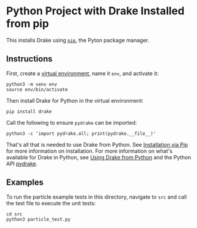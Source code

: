 # Python Project with Drake Installed from pip

This installs Drake using [`pip`](https://pypi.org/project/pip/), the Pyton package manager.

## Instructions

First, create a [virtual environment](https://packaging.python.org/en/latest/guides/installing-using-pip-and-virtual-environments/#creating-a-virtual-environment), name it `env`, and activate it:

```
python3 -m venv env
source env/bin/activate
```

Then install Drake for Python in the virtual environment:

```
pip install drake
```

Call the following to ensure `pydrake` can be imported:

```
python3 -c 'import pydrake.all; print(pydrake.__file__)'
```

That's all that is needed to use Drake from Python. See [Installation via Pip](https://drake.mit.edu/pip.html#stable-releases) for more information on installation. For more information on what's available for Drake in Python, see [Using Drake from Python](https://drake.mit.edu/python_bindings.html) and the Python API [pydrake](https://drake.mit.edu/pydrake/index.html).

## Examples

To run the particle example tests in this directory, navigate to `src` and call the test file to execute the unit tests:

```
cd src
python3 particle_test.py
```